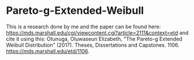 # Pareto-g-Extended-Weibull

This is a research done by me and the paper can be found here: https://mds.marshall.edu/cgi/viewcontent.cgi?article=2111&context=etd and cite it using this: Otunuga, Oluwaseun Elizabeth, "The Pareto-g Extended Weibull Distribution" (2017). Theses, Dissertations and Capstones. 1106. https://mds.marshall.edu/etd/1106.
